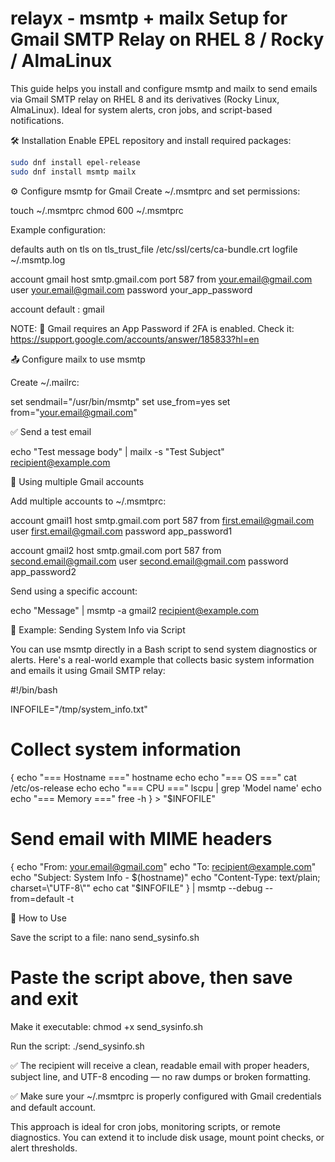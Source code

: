 # relayx - msmtp + mailx Setup for Gmail SMTP Relay on RHEL 8 / Rocky / AlmaLinux

This guide helps you install and configure msmtp and mailx to send emails via Gmail SMTP relay on RHEL 8 and its derivatives (Rocky Linux, AlmaLinux). Ideal for system alerts, cron jobs, and script-based notifications.

🛠️ Installation
Enable EPEL repository and install required packages:

```bash
sudo dnf install epel-release
sudo dnf install msmtp mailx
```

⚙️ Configure msmtp for Gmail
Create ~/.msmtprc and set permissions:

touch ~/.msmtprc
chmod 600 ~/.msmtprc

Example configuration:

defaults
auth           on
tls            on
tls_trust_file /etc/ssl/certs/ca-bundle.crt
logfile        ~/.msmtp.log

account gmail
host           smtp.gmail.com
port           587
from           your.email@gmail.com
user           your.email@gmail.com
password       your_app_password

account default : gmail

NOTE: 🔐 Gmail requires an App Password if 2FA is enabled. 
Check it: https://support.google.com/accounts/answer/185833?hl=en

📤 Configure mailx to use msmtp

Create ~/.mailrc:

set sendmail="/usr/bin/msmtp"
set use_from=yes
set from="your.email@gmail.com"


✅ Send a test email

echo "Test message body" | mailx -s "Test Subject" recipient@example.com

🔀 Using multiple Gmail accounts

Add multiple accounts to ~/.msmtprc:

account gmail1
host smtp.gmail.com
port 587
from first.email@gmail.com
user first.email@gmail.com
password app_password1

account gmail2
host smtp.gmail.com
port 587
from second.email@gmail.com
user second.email@gmail.com
password app_password2

Send using a specific account:

echo "Message" | msmtp -a gmail2 recipient@example.com


🧪 Example: Sending System Info via Script

You can use msmtp directly in a Bash script to send system diagnostics or alerts. Here's a real-world example that collects basic system information and emails it using Gmail SMTP relay:

#!/bin/bash

INFOFILE="/tmp/system_info.txt"

# Collect system information
{
  echo "=== Hostname ==="
  hostname
  echo
  echo "=== OS ==="
  cat /etc/os-release
  echo
  echo "=== CPU ==="
  lscpu | grep 'Model name'
  echo
  echo "=== Memory ==="
  free -h
} > "$INFOFILE"

# Send email with MIME headers
{
  echo "From: your.email@gmail.com"
  echo "To: recipient@example.com"
  echo "Subject: System Info - $(hostname)"
  echo "Content-Type: text/plain; charset=\"UTF-8\""
  echo
  cat "$INFOFILE"
} | msmtp --debug --from=default -t

🚀 How to Use

Save the script to a file:
nano send_sysinfo.sh
# Paste the script above, then save and exit

Make it executable:
chmod +x send_sysinfo.sh

Run the script:
./send_sysinfo.sh


✅ The recipient will receive a clean, readable email with proper headers, subject line, and UTF-8 encoding — no raw dumps or broken formatting.

✅ Make sure your ~/.msmtprc is properly configured with Gmail credentials and default account.

This approach is ideal for cron jobs, monitoring scripts, or remote diagnostics. You can extend it to include disk usage, mount point checks, or alert thresholds.



